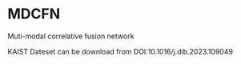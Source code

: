# MDCFN

Muti-modal correlative fusion network

KAIST Dateset can be download from DOI:10.1016/j.dib.2023.109049

